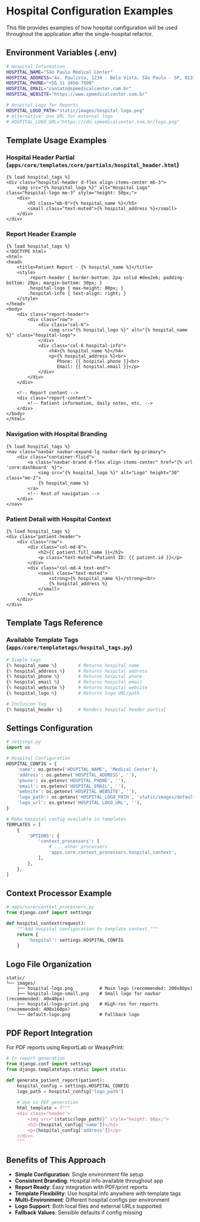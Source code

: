 # Hospital Configuration Examples

This file provides examples of how hospital configuration will be used throughout the application after the single-hospital refactor.

## Environment Variables (.env)

```bash
# Hospital Information
HOSPITAL_NAME="São Paulo Medical Center"
HOSPITAL_ADDRESS="Av. Paulista, 1234 - Bela Vista, São Paulo - SP, 01310-100"
HOSPITAL_PHONE="+55 11 3456-7890"
HOSPITAL_EMAIL="contato@spmedicalcenter.com.br"
HOSPITAL_WEBSITE="https://www.spmedicalcenter.com.br"

# Hospital Logo for Reports
HOSPITAL_LOGO_PATH="static/images/hospital-logo.png"
# Alternative: Use URL for external logo
# HOSPITAL_LOGO_URL="https://cdn.spmedicalcenter.com.br/logo.png"
```

## Template Usage Examples

### Hospital Header Partial (`apps/core/templates/core/partials/hospital_header.html`)

```django
{% load hospital_tags %}
<div class="hospital-header d-flex align-items-center mb-3">
    <img src="{% hospital_logo %}" alt="Hospital Logo" class="hospital-logo me-3" style="height: 50px;">
    <div>
        <h5 class="mb-0">{% hospital_name %}</h5>
        <small class="text-muted">{% hospital_address %}</small>
    </div>
</div>
```

### Report Header Example

```django
{% load hospital_tags %}
<!DOCTYPE html>
<html>
<head>
    <title>Patient Report - {% hospital_name %}</title>
    <style>
        .report-header { border-bottom: 2px solid #dee2e6; padding-bottom: 20px; margin-bottom: 30px; }
        .hospital-logo { max-height: 80px; }
        .hospital-info { text-align: right; }
    </style>
</head>
<body>
    <div class="report-header">
        <div class="row">
            <div class="col-6">
                <img src="{% hospital_logo %}" alt="{% hospital_name %}" class="hospital-logo">
            </div>
            <div class="col-6 hospital-info">
                <h4>{% hospital_name %}</h4>
                <p>{% hospital_address %}<br>
                   Phone: {{ hospital.phone }}<br>
                   Email: {{ hospital.email }}</p>
            </div>
        </div>
    </div>
    
    <!-- Report content -->
    <div class="report-content">
        <!-- Patient information, daily notes, etc. -->
    </div>
</body>
</html>
```

### Navigation with Hospital Branding

```django
{% load hospital_tags %}
<nav class="navbar navbar-expand-lg navbar-dark bg-primary">
    <div class="container-fluid">
        <a class="navbar-brand d-flex align-items-center" href="{% url 'core:dashboard' %}">
            <img src="{% hospital_logo %}" alt="Logo" height="30" class="me-2">
            {% hospital_name %}
        </a>
        <!-- Rest of navigation -->
    </div>
</nav>
```

### Patient Detail with Hospital Context

```django
{% load hospital_tags %}
<div class="patient-header">
    <div class="row">
        <div class="col-md-8">
            <h2>{{ patient.full_name }}</h2>
            <p class="text-muted">Patient ID: {{ patient.id }}</p>
        </div>
        <div class="col-md-4 text-end">
            <small class="text-muted">
                <strong>{% hospital_name %}</strong><br>
                {% hospital_address %}
            </small>
        </div>
    </div>
</div>
```

## Template Tags Reference

### Available Template Tags (`apps/core/templatetags/hospital_tags.py`)

```python
# Simple tags
{% hospital_name %}        # Returns hospital name
{% hospital_address %}     # Returns hospital address  
{% hospital_phone %}       # Returns hospital phone
{% hospital_email %}       # Returns hospital email
{% hospital_website %}     # Returns hospital website
{% hospital_logo %}        # Returns logo URL/path

# Inclusion tag
{% hospital_header %}      # Renders hospital header partial
```

## Settings Configuration

```python
# settings.py
import os

# Hospital Configuration
HOSPITAL_CONFIG = {
    'name': os.getenv('HOSPITAL_NAME', 'Medical Center'),
    'address': os.getenv('HOSPITAL_ADDRESS', ''),
    'phone': os.getenv('HOSPITAL_PHONE', ''),
    'email': os.getenv('HOSPITAL_EMAIL', ''),
    'website': os.getenv('HOSPITAL_WEBSITE', ''),
    'logo_path': os.getenv('HOSPITAL_LOGO_PATH', 'static/images/default-logo.png'),
    'logo_url': os.getenv('HOSPITAL_LOGO_URL', ''),
}

# Make hospital config available in templates
TEMPLATES = [
    {
        'OPTIONS': {
            'context_processors': [
                # ... other processors
                'apps.core.context_processors.hospital_context',
            ],
        },
    },
]
```

## Context Processor Example

```python
# apps/core/context_processors.py
from django.conf import settings

def hospital_context(request):
    """Add hospital configuration to template context."""
    return {
        'hospital': settings.HOSPITAL_CONFIG
    }
```

## Logo File Organization

```
static/
└── images/
    ├── hospital-logo.png          # Main logo (recommended: 200x80px)
    ├── hospital-logo-small.png    # Small logo for navbar (recommended: 40x40px)
    ├── hospital-logo-print.png    # High-res for reports (recommended: 400x160px)
    └── default-logo.png           # Fallback logo
```

## PDF Report Integration

For PDF reports using ReportLab or WeasyPrint:

```python
# In report generation
from django.conf import settings
from django.templatetags.static import static

def generate_patient_report(patient):
    hospital_config = settings.HOSPITAL_CONFIG
    logo_path = hospital_config['logo_path']
    
    # Use in PDF generation
    html_template = f"""
    <div class="header">
        <img src="{static(logo_path)}" style="height: 60px;">
        <h2>{hospital_config['name']}</h2>
        <p>{hospital_config['address']}</p>
    </div>
    """
```

## Benefits of This Approach

- **Simple Configuration**: Single environment file setup
- **Consistent Branding**: Hospital info available throughout app
- **Report Ready**: Easy integration with PDF/print reports  
- **Template Flexibility**: Use hospital info anywhere with template tags
- **Multi-Environment**: Different hospital configs per environment
- **Logo Support**: Both local files and external URLs supported
- **Fallback Values**: Sensible defaults if config missing
